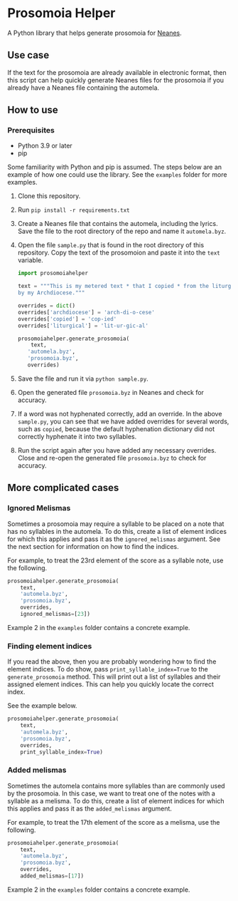 # Prosomoia Helper

A Python library that helps generate prosomoia for [Neanes](https://github.com/danielgarthur/neanes).

## Use case

If the text for the prosomoia are already available in electronic format, then this script can help quickly generate Neanes files for the prosomoia if you already have a Neanes file containing the automela.

## How to use

### Prerequisites

- Python 3.9 or later
- pip

Some familiarity with Python and pip is assumed. The steps below are an example of how one could use the library. See the `examples` folder for more examples.

1. Clone this repository.
2. Run `pip install -r requirements.txt`
3. Create a Neanes file that contains the automela, including the lyrics. Save the file to the root directory of the repo and name it `automela.byz`.
4. Open the file `sample.py` that is found in the root directory of this repository. Copy the text of the prosomoion and paste it into the `text` variable.

   ```python
   import prosomoiahelper

   text = """This is my metered text * that I copied * from the liturgical notes * provided
   by my Archdiocese."""

   overrides = dict()
   overrides['archdiocese'] = 'arch-di-o-cese'
   overrides['copied'] = 'cop-ied'
   overrides['liturgical'] = 'lit-ur-gic-al'

   prosomoiahelper.generate_prosomoia(
       text,
      'automela.byz',
      'prosomoia.byz',
      overrides)
   ```

5. Save the file and run it via `python sample.py`.
6. Open the generated file `prosomoia.byz` in Neanes and check for accuracy.
7. If a word was not hyphenated correctly, add an override. In the above `sample.py`, you can see that we have added overrides for several words, such as `copied`, because the default hyphenation dictionary did not correctly hyphenate it into two syllables.
8. Run the script again after you have added any necessary overrides. Close and re-open the generated file `prosomoia.byz` to check for accuracy.

## More complicated cases

### Ignored Melismas

Sometimes a prosomoia may require a syllable to be placed on a note that has no syllables in the automela. To do this, create a list of element indices for which this applies and pass it as the `ignored_melismas` argument. See the next section for information on how to find the indices.

For example, to treat the 23rd element of the score as a syllable note, use the following.

```python
prosomoiahelper.generate_prosomoia(
    text,
    'automela.byz',
    'prosomoia.byz',
    overrides,
    ignored_melismas=[23])
```

Example 2 in the `examples` folder contains a concrete example.

### Finding element indices

If you read the above, then you are probably wondering how to find the element indices. To do show, pass `print_syllable_index=True` to the `generate_prosomoia` method. This will print out a list of syllables and their assigned element indices. This can help you quickly locate the correct index.

See the example below.

```python
prosomoiahelper.generate_prosomoia(
    text,
    'automela.byz',
    'prosomoia.byz',
    overrides,
    print_syllable_index=True)
```

### Added melismas

Sometimes the automela contains more syllables than are commonly used by the prosomoia. In this case, we want to treat one of the notes with a syllable as a melisma. To do this, create a list of element indices for which this applies and pass it as the `added_melismas` argument.

For example, to treat the 17th element of the score as a melisma, use the following.

```python
prosomoiahelper.generate_prosomoia(
    text,
    'automela.byz',
    'prosomoia.byz',
    overrides,
    added_melismas=[17])
```

Example 2 in the `examples` folder contains a concrete example.

